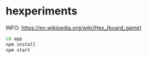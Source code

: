 # hexperiments
INFO: https://en.wikipedia.org/wiki/Hex_(board_game)
```bash
cd app
npm install
npm start
```
